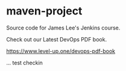 # maven-project
Source code for James Lee's Jenkins course.

Check out our Latest DevOps PDF book.

https://www.level-up.one/devops-pdf-book

... test checkin
